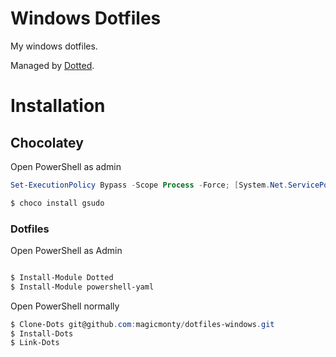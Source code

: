 # Windows Dotfiles

My windows dotfiles.

Managed by [Dotted](https://volllly.github.io/Dotted/).

# Installation

## Chocolatey
Open PowerShell as admin

```powershell
Set-ExecutionPolicy Bypass -Scope Process -Force; [System.Net.ServicePointManager]::SecurityProtocol = [System.Net.ServicePointManager]::SecurityProtocol -bor 3072; iex ((New-Object System.Net.WebClient).DownloadString('https://community.chocolatey.org/install.ps1'))
```

```powershell
$ choco install gsudo
```

### Dotfiles

Open PowerShell as Admin
```powershell

$ Install-Module Dotted
$ Install-Module powershell-yaml
```

Open PowerShell normally
```powershell
$ Clone-Dots git@github.com:magicmonty/dotfiles-windows.git
$ Install-Dots
$ Link-Dots
```
